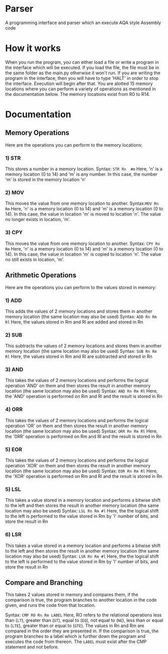 # Parser

A programming interface and parser which an execute AQA style Assembly code

# How it works

When you run the program, you can either load a file or write a program in the interface which will be executed.
If you load the file, the file must be in the same folder as the main.py otherwise it won't run. If you are writing the program in the interface, then you will have to type 'HALT' in order to stop the interface. Execution will begin after that.
You are alotted 15 memory locations where you can perform a variety of operations as mentioned in the documentation below. The memory locations exist from R0 to R14.

# Documentation

## Memory Operations

Here are the operations you can perform to the memory locations:

### 1) STR 
   This stores a number in a memory location. 
   Syntax: ```STR Rn  #m```
   Here, 'n' is a memory location (0 to 14) and 'm' is any number. In this case, the number 'm' is stored in the memory location 'n' 
### 2) MOV
  This moves the value from one memory location to another.
  Syntax:```MOV Rn Rm```
  Here, 'n' is a memory location (0 to 14) and 'm' is a memory location (0 to 14). In this case, the value in location 'm' is moved to location 'n'. The value no longer  exists in location, 'm'.
### 3) CPY
  This moves the value from one memory location to another.
  Syntax: ```CPY Rn Rm```
  Here, 'n' is a memory location (0 to 14) and 'm' is a memory location (0 to 14). In this case, the value in location 'm' is copied to location 'n'. The value no still exists in location, 'm'.
  
## Arithmetic Operations
Here are the operations you can perform to the values stored in memory:

### 1) ADD
   This adds the values of 2 memory locations and stores them in another memory location (the same location may also be used)
    Syntax: ```ADD Rn Rm Rl```
    Here, the values stored in Rm and Rl are added and stored in Rn
### 2) SUB
   This subtracts the values of 2 memory locations and stores them in another memory location (the same location may also be used)
    Syntax: ```SUB Rn Rm Rl```
    Here, the values stored in Rm and Rl are subtracted and stored in Rn
### 3) AND
   This takes the values of 2 memory locations and performs the logical operation 'AND' on them and then stores the result in another memory location (the same location may also be used)
    Syntax: ```AND Rn Rm Rl```
    Here, the 'AND' operation is performed on Rm and Rl and the result is stored in Rn
### 4) ORR
   This takes the values of 2 memory locations and performs the logical operation 'OR' on them and then stores the result in another memory location (the same location may also be used)
    Syntax: ```ORR Rn Rm Rl```
    Here, the '0RR' operation is performed on Rm and Rl and the result is stored in Rn
### 5) EOR
   This takes the values of 2 memory locations and performs the logical operation 'XOR' on them and then stores the result in another memory location (the same location may also be used)
    Syntax: ```EOR Rn Rm Rl```
    Here, the 'XOR' operation is performed on Rm and Rl and the result is stored in Rn
### 5) LSL
 This takes a value stored in a memory location and performs a bitwise shift to the left and then stores the result in another memory location (the same location may also be used)
    Syntax: ```LSL Rn Rm #l```
    Here, the the logical shift to the left is performed to the value stored in Rm by 'l' number of bits, and store the result in Rn
### 6) LSR
  This takes a value stored in a memory location and performs a bitwise shift to the left and then stores the result in another memory location (the same location may also be used)
    Syntax: ```LSR Rn Rm #l```
    Here, the the logical shift to the left is performed to the value stored in Rm by 'l' number of bits, and store the result in Rn
 
 ## Compare and Branching
 This takes 2 values stored in memory and compares them, if the comparison is true, the program branches to another location in the code given, and runs the code from that location.
 
 Syntax:  ```CMP RO Rn Rm LABEL```
 Here, RO refers to the relational operations less than (```LT```), greater than (```GT```), equal to (```EQ```), not equal to (```NE```), less than or equal to (```LTE```), greater than or equal to (```GTE```). The values in Rn and Rm are compared in the order they are presented in. If the comparison is true, the program branches to a label which is further down the program and executes the code from thereon. The ```LABEL``` must exist after the CMP statement and not before.
